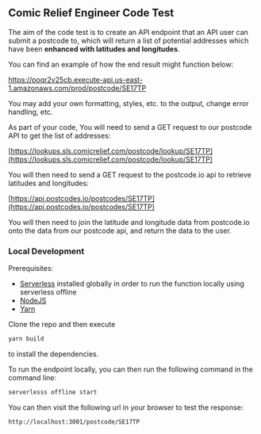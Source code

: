 ## Comic Relief Engineer Code Test

The aim of the code test is to create an API endpoint that an API user can submit a postcode to, which
will return a list of potential addresses which have been **enhanced with latitudes and longitudes**.

You can find an example of how the end result might function below:

https://poqr2v25cb.execute-api.us-east-1.amazonaws.com/prod/postcode/SE17TP

You may add your own formatting, styles, etc. to the output, change error handling, etc.

As part of your code, You will need to send a GET request to our postcode API to get the list of addresses:

[https://lookups.sls.comicrelief.com/postcode/lookup/SE17TP](https://lookups.sls.comicrelief.com/postcode/lookup/SE17TP)

You will then need to send a GET request to the postcode.io api to retrieve latitudes and longitudes:

[https://api.postcodes.io/postcodes/SE17TP](https://api.postcodes.io/postcodes/SE17TP)

You will then need to join the latitude and longitude data from postcode.io onto the data from our
postcode api, and return the data to the user.

### Local Development

Prerequisites:
- [Serverless](https://www.serverless.com/) installed globally in order to run the function locally using serverless offline
- [NodeJS](https://nodejs.org/en/)
- [Yarn](https://yarnpkg.com/)

Clone the repo and then execute

```bash
yarn build
```

to install the dependencies.

To run the endpoint locally, you can then run the following command in the command line:

```bash
serverlesss offline start
```

You can then visit the following url in your browser to test the response:

```bash
http://localhost:3001/postcode/SE17TP
```
